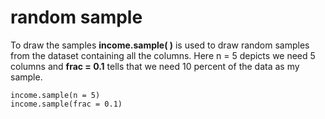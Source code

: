 # random sample

To draw the samples **income.sample( )** is used to draw random samples from the dataset containing all the columns. Here n = 5 depicts we need 5 columns and **frac = 0.1** tells that we need 10 percent of the data as my sample.

```
income.sample(n = 5)
income.sample(frac = 0.1)
```